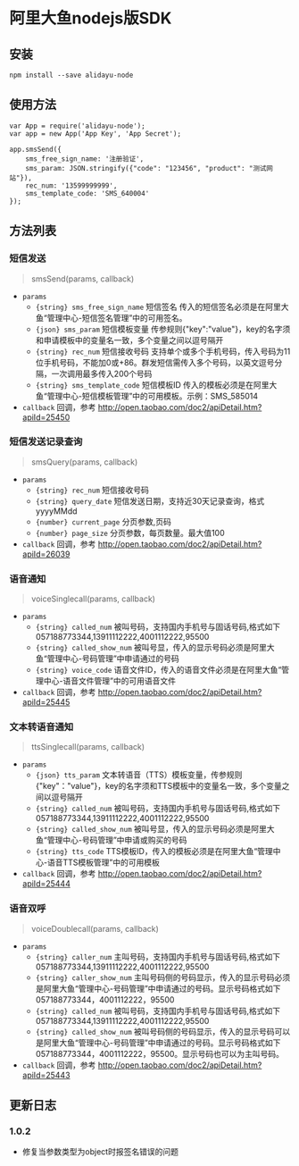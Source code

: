 # 阿里大鱼nodejs版SDK

## 安装

````
npm install --save alidayu-node
````

## 使用方法
````
var App = require('alidayu-node');
var app = new App('App Key', 'App Secret');

app.smsSend({
    sms_free_sign_name: '注册验证',
    sms_param: JSON.stringify({"code": "123456", "product": "测试网站"}),
    rec_num: '13599999999',
    sms_template_code: 'SMS_640004'
});
````


## 方法列表

### 短信发送

> smsSend(params, callback)

- `params`
  - `{string} sms_free_sign_name` 短信签名 传入的短信签名必须是在阿里大鱼“管理中心-短信签名管理”中的可用签名。
  - `{json} sms_param` 短信模板变量 传参规则{"key":"value"}，key的名字须和申请模板中的变量名一致，多个变量之间以逗号隔开
  - `{string} rec_num` 短信接收号码 支持单个或多个手机号码，传入号码为11位手机号码，不能加0或+86。群发短信需传入多个号码，以英文逗号分隔，一次调用最多传入200个号码
  - `{string} sms_template_code` 短信模板ID 传入的模板必须是在阿里大鱼“管理中心-短信模板管理”中的可用模板。示例：SMS_585014
- `callback` 回调，参考 http://open.taobao.com/doc2/apiDetail.htm?apiId=25450

### 短信发送记录查询

> smsQuery(params, callback)

- `params`
  - `{string} rec_num` 短信接收号码
  - `{string} query_date` 短信发送日期，支持近30天记录查询，格式yyyyMMdd
  - `{number} current_page` 分页参数,页码
  - `{number} page_size` 分页参数，每页数量。最大值100
- `callback` 回调，参考 http://open.taobao.com/doc2/apiDetail.htm?apiId=26039

### 语音通知

> voiceSinglecall(params, callback)

- `params`
  - `{string} called_num` 被叫号码，支持国内手机号与固话号码,格式如下057188773344,13911112222,4001112222,95500
  - `{string} called_show_num` 被叫号显，传入的显示号码必须是阿里大鱼“管理中心-号码管理”中申请通过的号码
  - `{string} voice_code` 语音文件ID，传入的语音文件必须是在阿里大鱼“管理中心-语音文件管理”中的可用语音文件
- `callback` 回调，参考 http://open.taobao.com/doc2/apiDetail.htm?apiId=25445

### 文本转语音通知

> ttsSinglecall(params, callback)

- `params`
  - `{json} tts_param` 文本转语音（TTS）模板变量，传参规则{"key"："value"}，key的名字须和TTS模板中的变量名一致，多个变量之间以逗号隔开
  - `{string} called_num` 被叫号码，支持国内手机号与固话号码,格式如下057188773344,13911112222,4001112222,95500
  - `{string} called_show_num` 被叫号显，传入的显示号码必须是阿里大鱼“管理中心-号码管理”中申请或购买的号码
  - `{string} tts_code` TTS模板ID，传入的模板必须是在阿里大鱼“管理中心-语音TTS模板管理”中的可用模板
- `callback` 回调，参考 http://open.taobao.com/doc2/apiDetail.htm?apiId=25444

### 语音双呼

> voiceDoublecall(params, callback)

- `params`
  - `{string} caller_num` 主叫号码，支持国内手机号与固话号码,格式如下057188773344,13911112222,4001112222,95500
  - `{string} caller_show_num` 主叫号码侧的号码显示，传入的显示号码必须是阿里大鱼“管理中心-号码管理”中申请通过的号码。显示号码格式如下057188773344，4001112222，95500
  - `{string} called_num` 被叫号码，支持国内手机号与固话号码,格式如下057188773344,13911112222,4001112222,95500
  - `{string} called_show_num` 被叫号码侧的号码显示，传入的显示号码可以是阿里大鱼“管理中心-号码管理”中申请通过的号码。显示号码格式如下057188773344，4001112222，95500。显示号码也可以为主叫号码。
- `callback` 回调，参考 http://open.taobao.com/doc2/apiDetail.htm?apiId=25443

## 更新日志

### 1.0.2
- 修复当参数类型为object时报签名错误的问题